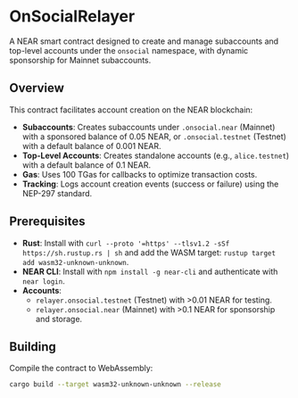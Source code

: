 # OnSocialRelayer

A NEAR smart contract designed to create and manage subaccounts and top-level accounts under the `onsocial` namespace, with dynamic sponsorship for Mainnet subaccounts.

## Overview

This contract facilitates account creation on the NEAR blockchain:

- **Subaccounts**: Creates subaccounts under `.onsocial.near` (Mainnet) with a sponsored balance of 0.05 NEAR, or `.onsocial.testnet` (Testnet) with a default balance of 0.001 NEAR.
- **Top-Level Accounts**: Creates standalone accounts (e.g., `alice.testnet`) with a default balance of 0.1 NEAR.
- **Gas**: Uses 100 TGas for callbacks to optimize transaction costs.
- **Tracking**: Logs account creation events (success or failure) using the NEP-297 standard.

## Prerequisites

- **Rust**: Install with `curl --proto '=https' --tlsv1.2 -sSf https://sh.rustup.rs | sh` and add the WASM target: `rustup target add wasm32-unknown-unknown`.
- **NEAR CLI**: Install with `npm install -g near-cli` and authenticate with `near login`.
- **Accounts**:
  - `relayer.onsocial.testnet` (Testnet) with >0.01 NEAR for testing.
  - `relayer.onsocial.near` (Mainnet) with >0.1 NEAR for sponsorship and storage.

## Building

Compile the contract to WebAssembly:

```bash
cargo build --target wasm32-unknown-unknown --release
```
